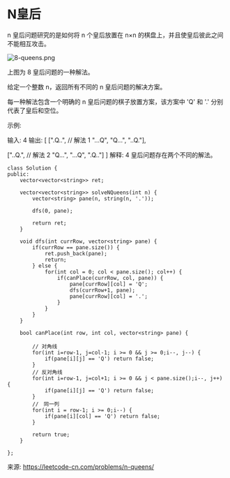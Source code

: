 # N皇后

n 皇后问题研究的是如何将 n 个皇后放置在 n×n 的棋盘上，并且使皇后彼此之间不能相互攻击。

![8-queens.png](https://i.loli.net/2019/04/15/5cb44a5894648.png)

上图为 8 皇后问题的一种解法。

给定一个整数 n，返回所有不同的 n 皇后问题的解决方案。

每一种解法包含一个明确的 n 皇后问题的棋子放置方案，该方案中 'Q' 和 '.' 分别代表了皇后和空位。

示例:

输入: 4
输出: [
 [".Q..",  // 解法 1
  "...Q",
  "Q...",
  "..Q."],

 ["..Q.",  // 解法 2
  "Q...",
  "...Q",
  ".Q.."]
]
解释: 4 皇后问题存在两个不同的解法。

```
class Solution {
public:
    vector<vector<string>> ret;
    
    vector<vector<string>> solveNQueens(int n) {
        vector<string> pane(n, string(n, '.'));
        
        dfs(0, pane);
        
        return ret;
    }
    
    void dfs(int currRow, vector<string> pane) {
        if(currRow == pane.size()) {
            ret.push_back(pane);
            return;
        } else {
            for(int col = 0; col < pane.size(); col++) {
                if(canPlace(currRow, col, pane)) {
                    pane[currRow][col] = 'Q';
                    dfs(currRow+1, pane);
                    pane[currRow][col] = '.';
                }
            }
        }
    }
    
    bool canPlace(int row, int col, vector<string> pane) {
        
        // 对角线
        for(int i=row-1, j=col-1; i >= 0 && j >= 0;i--, j--) {
            if(pane[i][j] == 'Q') return false;
        }
        // 反对角线
        for(int i=row-1, j=col+1; i >= 0 && j < pane.size();i--, j++) {
            if(pane[i][j] == 'Q') return false;
        }
        //　同一列
        for(int i = row-1; i >= 0;i--) {
            if(pane[i][col] == 'Q') return false;           
        }
            
        return true;
    }
    
};
```

来源: https://leetcode-cn.com/problems/n-queens/

